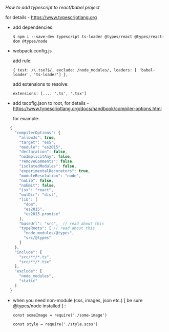
*How to add typescript to react/babel project*

for details - https://www.typescriptlang.org


- add dependencies:

  `$ npm i --save-dev typescript ts-loader @types/react @types/react-dom @types/node`

- webpack.config.js

  add rule:

  `{ test: /\.tsx?$/, exclude: /node_modules/, loaders: [ 'babel-loader', 'ts-loader'] },`

  add extensions to resolve:

  `extensions: [.... '.ts', '.tsx']`


- add tscofig.json to root, for details - https://www.typescriptlang.org/docs/handbook/compiler-options.html

    for example:

```javascript
  {
    "compilerOptions": {
      "allowJs": true,
      "target": "es5",
      "module": "es2015",
      "declaration": false,
      "noImplicitAny": false,
      "removeComments": false,
      "isolatedModules": false,
      "experimentalDecorators": true,
      "moduleResolution": "node",
      "noLib": false,
      "noEmit": false,
      "jsx": "react",
      "outDir": "dist",
      "lib": [
        "dom",
        "es2015",
        "es2015.promise"
      ],
      "baseUrl": "src",  // read about this
      "typeRoots": [ // read about this
        "node_modules/@types",
        "src/@types"
      ]
    },
    "include": [
      "src/**/*.ts",
      "src/**/*.tsx"
    ],
    "exclude": [
      "node_modules",
      "static"
    ]
  }


```


- when you need non-module (css, images, json etc.) [ be sure @types/node installed ] :

  `const someImage = require('./some-image')`

  `const style = require('./style.scss')`
